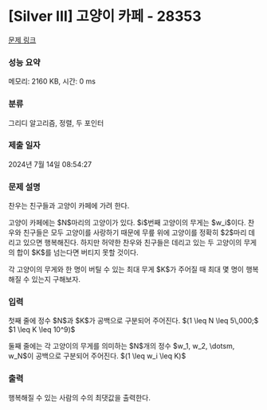 # [Silver III] 고양이 카페 - 28353 

[문제 링크](https://www.acmicpc.net/problem/28353) 

### 성능 요약

메모리: 2160 KB, 시간: 0 ms

### 분류

그리디 알고리즘, 정렬, 두 포인터

### 제출 일자

2024년 7월 14일 08:54:27

### 문제 설명

<p>찬우는 친구들과 고양이 카페에 가려 한다.</p>

<p>고양이 카페에는 $N$마리의 고양이가 있다. $i$번째 고양이의 무게는 $w_i$이다. 찬우와 친구들은 모두 고양이를 사랑하기 때문에 무릎 위에 고양이를 정확히 $2$마리 데리고 있으면 행복해진다. 하지만 허약한 찬우와 친구들은 데리고 있는 두 고양이의 무게의 합이 $K$를 넘는다면 버티지 못할 것이다.</p>

<p>각 고양이의 무게와 한 명이 버틸 수 있는 최대 무게 $K$가 주어질 때 최대 몇 명이 행복해질 수 있는지 구해보자.</p>

### 입력 

 <p>첫째 줄에 정수 $N$과 $K$가 공백으로 구분되어 주어진다. $(1 \leq N \leq 5\,000;$ $1 \leq K \leq 10^9)$</p>

<p>둘째 줄에는 각 고양이의 무게를 의미하는 $N$개의 정수 $w_1, w_2, \dotsm, w_N$이 공백으로 구분되어 주어진다. $(1 \leq w_i \leq K)$</p>

### 출력 

 <p>행복해질 수 있는 사람의 수의 최댓값을 출력한다.</p>

